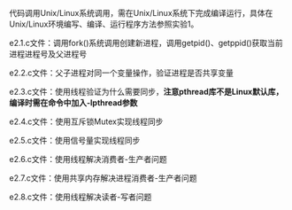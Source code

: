 代码调用Unix/Linux系统调用，需在Unix/Linux系统下完成编译运行，具体在Unix/Linux环境编写、编译、运行程序方法参照实验1。

e2.1.c文件：调用fork()系统调用创建新进程，调用getpid()、getppid()获取当前进程进程号及父进程号

e2.2.c文件：父子进程对同一个变量操作，验证进程是否共享变量

e2.3.c文件：使用线程验证为什么需要同步，**注意pthread库不是Linux默认库，编译时需在命令中加入-lpthread参数**

e2.4.c文件：使用互斥锁Mutex实现线程同步

e2.5.c文件：使用信号量实现线程同步

e2.6.c文件：使用线程解决消费者-生产者问题

e2.7.c文件：使用共享内存解决进程消费者-生产者问题

e2.8.c文件：使用线程解决读者-写者问题